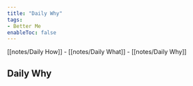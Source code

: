 ```yaml
---
title: "Daily Why"
tags: 
- Better Me
enableToc: false
---
```


[[notes/Daily How]]  -  [[notes/Daily What]]  -  [[notes/Daily Why]]

## Daily Why

